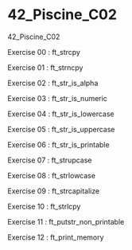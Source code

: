 # 42_Piscine_C02
42_Piscine_C02

Exercise 00 : ft_strcpy

Exercise 01 : ft_strncpy

Exercise 02 : ft_str_is_alpha

Exercise 03 : ft_str_is_numeric

Exercise 04 : ft_str_is_lowercase

Exercise 05 : ft_str_is_uppercase

Exercise 06 : ft_str_is_printable

Exercise 07 : ft_strupcase

Exercise 08 : ft_strlowcase

Exercise 09 : ft_strcapitalize

Exercise 10 : ft_strlcpy

Exercise 11 : ft_putstr_non_printable

Exercise 12 : ft_print_memory
